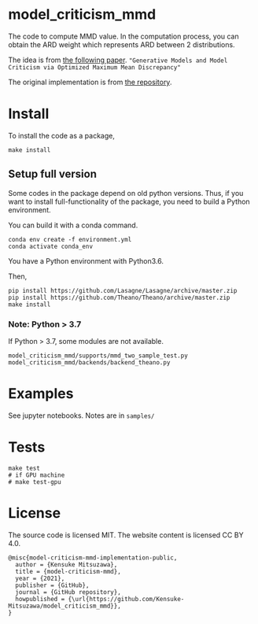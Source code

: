 # model_criticism_mmd

The code to compute MMD value.
In the computation process, you can obtain the ARD weight which represents ARD between 2 distributions. 

The idea is from [the following paper](https://arxiv.org/abs/1611.04488).
`"Generative Models and Model Criticism via Optimized Maximum Mean Discrepancy"`

The original implementation is from [the repository](https://github.com/djsutherland/opt-mmd).

# Install

To install the code as a package,

```
make install
```

## Setup full version

Some codes in the package depend on old python versions. Thus, if you want to install full-functionality of the package,
you need to build a Python environment.

You can build it with a conda command.

```
conda env create -f environment.yml
conda activate conda_env
```

You have a Python environment with Python3.6.

Then,

```
pip install https://github.com/Lasagne/Lasagne/archive/master.zip
pip install https://github.com/Theano/Theano/archive/master.zip
make install
```


### Note: Python > 3.7

If Python > 3.7, some modules are not available.

```
model_criticism_mmd/supports/mmd_two_sample_test.py
model_criticism_mmd/backends/backend_theano.py
```

# Examples

See jupyter notebooks. Notes are in `samples/`

# Tests

```
make test
# if GPU machine
# make test-gpu
```

# License

The source code is licensed MIT. The website content is licensed CC BY 4.0.

```
@misc{model-criticism-mmd-implementation-public,
  author = {Kensuke Mitsuzawa},
  title = {model-criticism-mmd},
  year = {2021},
  publisher = {GitHub},
  journal = {GitHub repository},
  howpublished = {\url{https://github.com/Kensuke-Mitsuzawa/model_criticism_mmd}},
}
```


